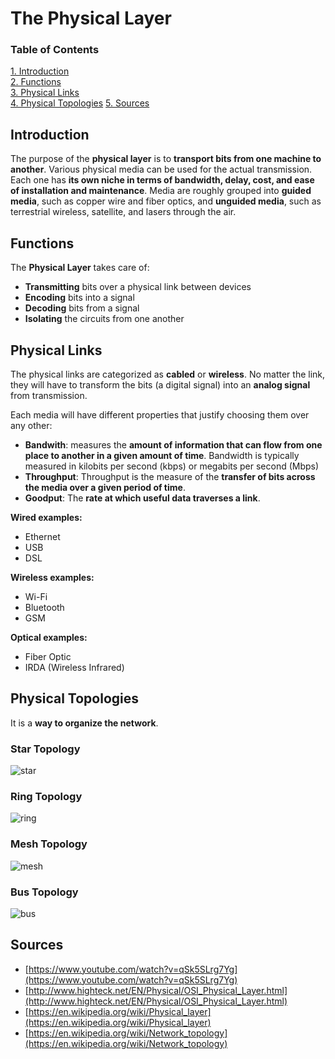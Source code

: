 # The Physical Layer

### Table of Contents

[1. Introduction](#introduction)  
[2. Functions](#functions)  
[3. Physical Links](#physical-links)  
[4. Physical Topologies](#physical-topologies)
[5. Sources](#sources)


## Introduction

The purpose of the **physical layer** is to **transport bits from one machine to another**. Various physical media can be used for the actual transmission. Each one has **its own niche in terms of bandwidth, delay, cost, and ease of installation and maintenance**. Media are roughly grouped into **guided media**, such as copper wire and fiber optics, and **unguided media**, such as terrestrial wireless, satellite, and lasers through the air.

## Functions

The **Physical Layer** takes care of:

* **Transmitting** bits over a physical link between devices
* **Encoding** bits into a signal
* **Decoding** bits from a signal
* **Isolating** the circuits from one another

## Physical Links

The physical links are categorized as **cabled** or **wireless**. No matter the link, they will have to transform the bits (a digital signal) into an **analog signal** from transmission. 

Each media will have different properties that justify choosing them over any other: 

* **Bandwith**: measures the **amount of information that can flow from one place to another in a given amount of time**. Bandwidth is typically measured in kilobits per second (kbps) or megabits per second (Mbps)
* **Throughput**: Throughput is the measure of the **transfer of bits across the media over a given period of time**.
* **Goodput**: The **rate at which useful data traverses a link**. 

**Wired examples:**

* Ethernet
* USB 
* DSL

**Wireless examples:**

* Wi-Fi
* Bluetooth
* GSM

**Optical examples:**

* Fiber Optic
* IRDA (Wireless Infrared)

## Physical Topologies

It is a **way to organize the network**.

### Star Topology

![star](https://upload.wikimedia.org/wikipedia/commons/6/66/NetworkTopology-Star.png)

### Ring Topology

![ring](https://upload.wikimedia.org/wikipedia/commons/thumb/d/db/NetworkTopology-Ring.png/220px-NetworkTopology-Ring.png)

### Mesh Topology

![mesh](https://upload.wikimedia.org/wikipedia/commons/thumb/8/8d/NetworkTopology-Mesh.png/220px-NetworkTopology-Mesh.png)

### Bus Topology

![bus](https://upload.wikimedia.org/wikipedia/commons/thumb/4/47/BusNetwork.svg/220px-BusNetwork.svg.png)

## Sources

* [https://www.youtube.com/watch?v=qSk5SLrg7Yg](https://www.youtube.com/watch?v=qSk5SLrg7Yg)
* [http://www.highteck.net/EN/Physical/OSI_Physical_Layer.html](http://www.highteck.net/EN/Physical/OSI_Physical_Layer.html)
* [https://en.wikipedia.org/wiki/Physical_layer](https://en.wikipedia.org/wiki/Physical_layer)
* [https://en.wikipedia.org/wiki/Network_topology](https://en.wikipedia.org/wiki/Network_topology)
